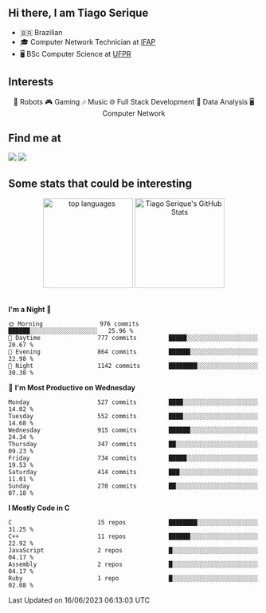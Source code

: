 
<h2> Hi there, I am Tiago Serique</h2>

<div>
	<ul>
		<li>🇧🇷 Brazilian</li>
		<li>🎓 Computer Network Technician at <a href="https://www.ifap.edu.br/">IFAP</a></li>
		<li>🖥️ BSc Computer Science at <a href="https://www.ufpr.br/portalufpr/">UFPR</a></li>
	</ul>
</div>


<h2>Interests</h2>

<div align="center">
	🤖 Robots 🎮 Gaming 🎶 Music 🌐 Full Stack Development 🎲 Data Analysis 🖥️ Computer Network
</div>

<h2>Find me at</h2>

<div>
	<a href="https://www.linkedin.com/in/tiago-serique"><img src="https://img.shields.io/badge/LinkedIn-0077B5?style=for-the-badge&logo=linkedin&logoColor=white"></a>
	<a href="https://www.instagram.com/tiago.serique/"><img src="https://img.shields.io/badge/Instagram-E4405F?style=for-the-badge&logo=instagram&logoColor=white"></a>
</div>

<h2>Some stats that could be interesting</h2>

<div align="center">
	<img height="180em" src="https://tiagoserique.vercel.app/api/top-langs/?layout=compact&theme=tokyonight&username=tiagoserique&langs_count=10&hide=makefile&exclude_repo=vim-mods" alt="top languages">
	<img height="180em" src="https://tiagoserique.vercel.app/api?username=tiagoserique&count_private=true&show_icons=true&theme=tokyonight&include_all_commits=true" alt="Tiago Serique's GitHub Stats">
</div> 

<br>

<!--START_SECTION:waka-->
**I'm a Night 🦉** 

```text
🌞 Morning                976 commits         ██████░░░░░░░░░░░░░░░░░░░   25.96 % 
🌆 Daytime                777 commits         █████░░░░░░░░░░░░░░░░░░░░   20.67 % 
🌃 Evening                864 commits         ██████░░░░░░░░░░░░░░░░░░░   22.98 % 
🌙 Night                  1142 commits        ████████░░░░░░░░░░░░░░░░░   30.38 % 
```
📅 **I'm Most Productive on Wednesday** 

```text
Monday                   527 commits         ████░░░░░░░░░░░░░░░░░░░░░   14.02 % 
Tuesday                  552 commits         ████░░░░░░░░░░░░░░░░░░░░░   14.68 % 
Wednesday                915 commits         ██████░░░░░░░░░░░░░░░░░░░   24.34 % 
Thursday                 347 commits         ██░░░░░░░░░░░░░░░░░░░░░░░   09.23 % 
Friday                   734 commits         █████░░░░░░░░░░░░░░░░░░░░   19.53 % 
Saturday                 414 commits         ███░░░░░░░░░░░░░░░░░░░░░░   11.01 % 
Sunday                   270 commits         ██░░░░░░░░░░░░░░░░░░░░░░░   07.18 % 
```


**I Mostly Code in C** 

```text
C                        15 repos            ████████░░░░░░░░░░░░░░░░░   31.25 % 
C++                      11 repos            ██████░░░░░░░░░░░░░░░░░░░   22.92 % 
JavaScript               2 repos             █░░░░░░░░░░░░░░░░░░░░░░░░   04.17 % 
Assembly                 2 repos             █░░░░░░░░░░░░░░░░░░░░░░░░   04.17 % 
Ruby                     1 repo              █░░░░░░░░░░░░░░░░░░░░░░░░   02.08 % 
```




 Last Updated on 16/06/2023 06:13:03 UTC
<!--END_SECTION:waka-->
